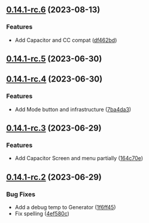 ## [0.14.1-rc.6](https://github.com/KatCodesMods/mffs/compare/v0.14.1-rc.5...v0.14.1-rc.6) (2023-08-13)


### Features

* Add Capacitor and CC compat ([df462bd](https://github.com/KatCodesMods/mffs/commit/df462bdc6204488a000b23db38fdccb428eadb6e))



## [0.14.1-rc.5](https://github.com/KatCodesMods/mffs/compare/v0.14.1-rc.4...v0.14.1-rc.5) (2023-06-30)



## [0.14.1-rc.4](https://github.com/KatCodesMods/mffs/compare/v0.14.1-rc.3...v0.14.1-rc.4) (2023-06-30)


### Features

* Add Mode button and infrastructure ([7ba4da3](https://github.com/KatCodesMods/mffs/commit/7ba4da303580ccf770262bd287b7c68bd8b32b34))



## [0.14.1-rc.3](https://github.com/KatCodesMods/mffs/compare/v0.14.1-rc.2...v0.14.1-rc.3) (2023-06-29)


### Features

* Add Capacitor Screen and menu partially ([164c70e](https://github.com/KatCodesMods/mffs/commit/164c70e196a0ca86db15c16a37a6eb3073e1e544))



## [0.14.1-rc.2](https://github.com/KatCodesMods/mffs/compare/v0.14.1-rc.1...v0.14.1-rc.2) (2023-06-29)


### Bug Fixes

* Add a debug temp to Generator ([1f6ff45](https://github.com/KatCodesMods/mffs/commit/1f6ff456c005fbe52477ae3a1f74498e7862d075))
* Fix spelling ([4ef580c](https://github.com/KatCodesMods/mffs/commit/4ef580c6aff7efb96d5faf2020bcd866e9a3fae3))



